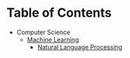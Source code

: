 # Table of Contents
* Computer Science
   * [Machine Learning](https://github.com/ducthanhtran/paper_notes/blob/master/cs/machine_learning/index.md)
       * [Natural Language Processing](https://github.com/ducthanhtran/paper_notes/blob/master/cs/machine_learning/index.md#natural-language-processing)